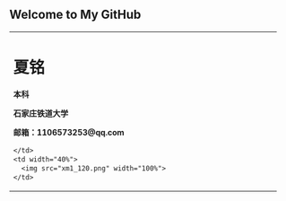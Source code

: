 ## Welcome to My GitHub

<table border="0" background="xy_zs.png" align="center">
  <tr>
    <td width="60%" color="green">
      <h1>夏铭</h1>
      <p><b>本科</b></p>
      <p><b>石家庄铁道大学</b></p>
      <p><b>邮箱：1106573253@qq.com</b></p>

    </td>
    <td width="40%">
      <img src="xm1_120.png" width="100%">
    </td>
  </tr>
</table>

